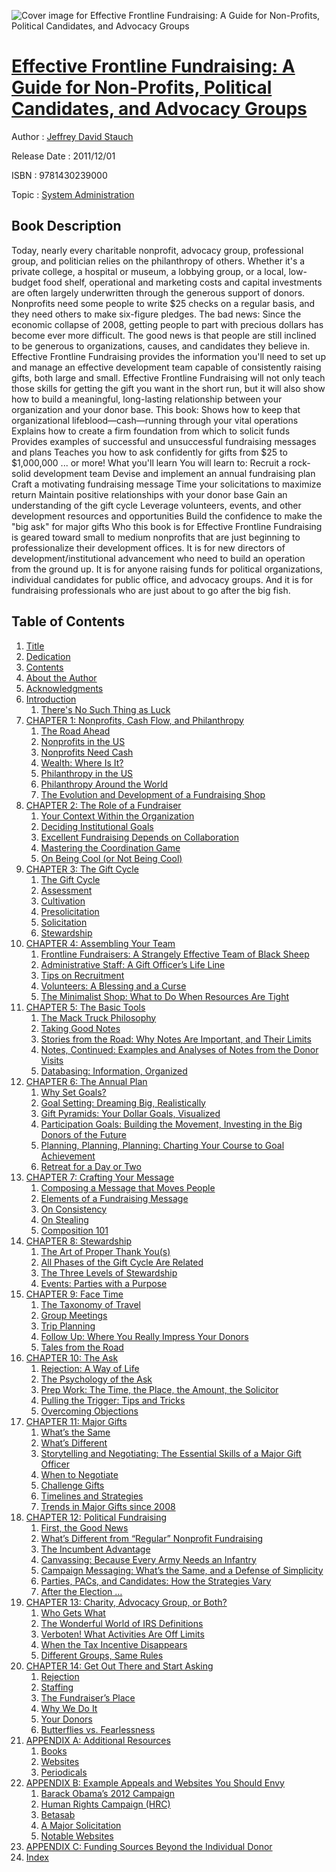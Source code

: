 ![Cover image for Effective Frontline Fundraising: A Guide for Non-Profits, Political Candidates, and Advocacy Groups](https://imgdetail.ebookreading.net/cover/cover/system_admin/EB9781430239000.jpg)

[Effective Frontline Fundraising: A Guide for Non-Profits, Political Candidates, and Advocacy Groups](https://ebookreading.net/view/book/Effective+Frontline+Fundraising%3A+A+Guide+for+Non-Profits%2C+Political+Candidates%2C+and+Advocacy+Groups-EB9781430239000_1.html "Effective Frontline Fundraising: A Guide for Non-Profits, Political Candidates, and Advocacy Groups")
====================================================================================================================

Author : [Jeffrey David Stauch](https://ebookreading.net/search/author/Jeffrey+David+Stauch)

Release Date : 2011/12/01

ISBN : 9781430239000

Topic : [System Administration](https://ebookreading.net/search/category/system-administration)

Book Description
-----------------

Today, nearly every charitable nonprofit, advocacy group, professional group, and politician relies on the philanthropy of others. Whether it's a private college, a hospital or museum, a lobbying group, or a local, low-budget food shelf, operational and marketing costs and capital investments are often largely underwritten through the generous support of donors. Nonprofits need some people to write $25 checks on a regular basis, and they need others to make six-figure pledges. The bad news: Since the economic collapse of 2008, getting people to part with precious dollars has become ever more difficult. The good news is that people are still inclined to be generous to organizations, causes, and candidates they believe in. Effective Frontline Fundraising provides the information you'll need to set up and manage an effective development team capable of consistently raising gifts, both large and small.
Effective Frontline Fundraising will not only teach those skills for getting the gift you want in the short run, but it will also show how to build a meaningful, long-lasting relationship between your organization and your donor base. This book:
Shows how to keep that organizational lifeblood—cash—running through your vital operations
Explains how to create a firm foundation from which to solicit funds
Provides examples of successful and unsuccessful fundraising messages and plans
Teaches you how to ask confidently for gifts from $25 to $1,000,000 ... or more!
What you'll learn
You will learn to:
Recruit a rock-solid development team
Devise and implement an annual fundraising plan
Craft a motivating fundraising message
Time your solicitations to maximize return
Maintain positive relationships with your donor base
Gain an understanding of the gift cycle
Leverage volunteers, events, and other development resources and opportunities
Build the confidence to make the "big ask" for major gifts
Who this book is for
Effective Frontline Fundraising is geared toward small to medium nonprofits that are just beginning to professionalize their development offices. It is for new directors of development/institutional advancement who need to build an operation from the ground up. It is for anyone raising funds for political organizations, individual candidates for public office, and advocacy groups. And it is for fundraising professionals who are just about to go after the big fish.
              
Table of Contents
-----------------

1. [Title](https://ebookreading.net/view/book/Effective+Frontline+Fundraising%3A+A+Guide+for+Non-Profits%2C+Political+Candidates%2C+and+Advocacy+Groups-EB9781430239000_2.html)
1. [Dedication](https://ebookreading.net/view/book/Effective+Frontline+Fundraising%3A+A+Guide+for+Non-Profits%2C+Political+Candidates%2C+and+Advocacy+Groups-EB9781430239000_4.html)
1. [Contents](https://ebookreading.net/view/book/Effective+Frontline+Fundraising%3A+A+Guide+for+Non-Profits%2C+Political+Candidates%2C+and+Advocacy+Groups-EB9781430239000_5.html)
1. [About the Author](https://ebookreading.net/view/book/Effective+Frontline+Fundraising%3A+A+Guide+for+Non-Profits%2C+Political+Candidates%2C+and+Advocacy+Groups-EB9781430239000_6.html)
1. [Acknowledgments](https://ebookreading.net/view/book/Effective+Frontline+Fundraising%3A+A+Guide+for+Non-Profits%2C+Political+Candidates%2C+and+Advocacy+Groups-EB9781430239000_7.html)
1. [Introduction](https://ebookreading.net/view/book/Effective+Frontline+Fundraising%3A+A+Guide+for+Non-Profits%2C+Political+Candidates%2C+and+Advocacy+Groups-EB9781430239000_8.html)
    1. [There&#39;s No Such Thing as Luck](https://ebookreading.net/view/book/Effective+Frontline+Fundraising%3A+A+Guide+for+Non-Profits%2C+Political+Candidates%2C+and+Advocacy+Groups-EB9781430239000_8.html#there_s_no_such_thi)
1. [CHAPTER 1: Nonprofits, Cash Flow, and Philanthropy](https://ebookreading.net/view/book/Effective+Frontline+Fundraising%3A+A+Guide+for+Non-Profits%2C+Political+Candidates%2C+and+Advocacy+Groups-EB9781430239000_9.html#ch1)
    1. [The Road Ahead](https://ebookreading.net/view/book/Effective+Frontline+Fundraising%3A+A+Guide+for+Non-Profits%2C+Political+Candidates%2C+and+Advocacy+Groups-EB9781430239000_9.html#the_road_a_head)
    1. [Nonprofits in the US](https://ebookreading.net/view/book/Effective+Frontline+Fundraising%3A+A+Guide+for+Non-Profits%2C+Political+Candidates%2C+and+Advocacy+Groups-EB9781430239000_9.html#nonprofits_in_the_u)
    1. [Nonprofits Need Cash](https://ebookreading.net/view/book/Effective+Frontline+Fundraising%3A+A+Guide+for+Non-Profits%2C+Political+Candidates%2C+and+Advocacy+Groups-EB9781430239000_9.html#nonprofits_need_cas)
    1. [Wealth: Where Is It?](https://ebookreading.net/view/book/Effective+Frontline+Fundraising%3A+A+Guide+for+Non-Profits%2C+Political+Candidates%2C+and+Advocacy+Groups-EB9781430239000_9.html#wealth_where_is_it)
    1. [Philanthropy in the US](https://ebookreading.net/view/book/Effective+Frontline+Fundraising%3A+A+Guide+for+Non-Profits%2C+Political+Candidates%2C+and+Advocacy+Groups-EB9781430239000_9.html#philanthropy_in_the)
    1. [Philanthropy Around the World](https://ebookreading.net/view/book/Effective+Frontline+Fundraising%3A+A+Guide+for+Non-Profits%2C+Political+Candidates%2C+and+Advocacy+Groups-EB9781430239000_9.html#philanthropy_around)
    1. [The Evolution and Development of a Fundraising Shop](https://ebookreading.net/view/book/Effective+Frontline+Fundraising%3A+A+Guide+for+Non-Profits%2C+Political+Candidates%2C+and+Advocacy+Groups-EB9781430239000_9.html#the_evolution_and_d)
1. [CHAPTER 2: The Role of a Fundraiser](https://ebookreading.net/view/book/Effective+Frontline+Fundraising%3A+A+Guide+for+Non-Profits%2C+Political+Candidates%2C+and+Advocacy+Groups-EB9781430239000_10.html#ch2)
    1. [Your Context Within the Organization](https://ebookreading.net/view/book/Effective+Frontline+Fundraising%3A+A+Guide+for+Non-Profits%2C+Political+Candidates%2C+and+Advocacy+Groups-EB9781430239000_10.html#your_context_within)
    1. [Deciding Institutional Goals](https://ebookreading.net/view/book/Effective+Frontline+Fundraising%3A+A+Guide+for+Non-Profits%2C+Political+Candidates%2C+and+Advocacy+Groups-EB9781430239000_10.html#deciding_institutio)
    1. [Excellent Fundraising Depends on Collaboration](https://ebookreading.net/view/book/Effective+Frontline+Fundraising%3A+A+Guide+for+Non-Profits%2C+Political+Candidates%2C+and+Advocacy+Groups-EB9781430239000_10.html#excellent_fundraisi)
    1. [Mastering the Coordination Game](https://ebookreading.net/view/book/Effective+Frontline+Fundraising%3A+A+Guide+for+Non-Profits%2C+Political+Candidates%2C+and+Advocacy+Groups-EB9781430239000_10.html#mastering_the_coord)
    1. [On Being Cool (or Not Being Cool)](https://ebookreading.net/view/book/Effective+Frontline+Fundraising%3A+A+Guide+for+Non-Profits%2C+Political+Candidates%2C+and+Advocacy+Groups-EB9781430239000_10.html#on_being_cool_or_no)
1. [CHAPTER 3: The Gift Cycle](https://ebookreading.net/view/book/Effective+Frontline+Fundraising%3A+A+Guide+for+Non-Profits%2C+Political+Candidates%2C+and+Advocacy+Groups-EB9781430239000_11.html#ch3)
    1. [The Gift Cycle](https://ebookreading.net/view/book/Effective+Frontline+Fundraising%3A+A+Guide+for+Non-Profits%2C+Political+Candidates%2C+and+Advocacy+Groups-EB9781430239000_11.html#the_gift_cycle)
    1. [Assessment](https://ebookreading.net/view/book/Effective+Frontline+Fundraising%3A+A+Guide+for+Non-Profits%2C+Political+Candidates%2C+and+Advocacy+Groups-EB9781430239000_11.html#assessment)
    1. [Cultivation](https://ebookreading.net/view/book/Effective+Frontline+Fundraising%3A+A+Guide+for+Non-Profits%2C+Political+Candidates%2C+and+Advocacy+Groups-EB9781430239000_11.html#cultivation)
    1. [Presolicitation](https://ebookreading.net/view/book/Effective+Frontline+Fundraising%3A+A+Guide+for+Non-Profits%2C+Political+Candidates%2C+and+Advocacy+Groups-EB9781430239000_11.html#presolicitation)
    1. [Solicitation](https://ebookreading.net/view/book/Effective+Frontline+Fundraising%3A+A+Guide+for+Non-Profits%2C+Political+Candidates%2C+and+Advocacy+Groups-EB9781430239000_11.html#solicitation)
    1. [Stewardship](https://ebookreading.net/view/book/Effective+Frontline+Fundraising%3A+A+Guide+for+Non-Profits%2C+Political+Candidates%2C+and+Advocacy+Groups-EB9781430239000_11.html#stewardship)
1. [CHAPTER 4: Assembling Your Team](https://ebookreading.net/view/book/Effective+Frontline+Fundraising%3A+A+Guide+for+Non-Profits%2C+Political+Candidates%2C+and+Advocacy+Groups-EB9781430239000_12.html#ch4)
    1. [Frontline Fundraisers: A Strangely Effective Team of Black Sheep](https://ebookreading.net/view/book/Effective+Frontline+Fundraising%3A+A+Guide+for+Non-Profits%2C+Political+Candidates%2C+and+Advocacy+Groups-EB9781430239000_12.html#frontline_fundraise)
    1. [Administrative Staff: A Gift Officer’s Life Line](https://ebookreading.net/view/book/Effective+Frontline+Fundraising%3A+A+Guide+for+Non-Profits%2C+Political+Candidates%2C+and+Advocacy+Groups-EB9781430239000_12.html#administrative_staf)
    1. [Tips on Recruitment](https://ebookreading.net/view/book/Effective+Frontline+Fundraising%3A+A+Guide+for+Non-Profits%2C+Political+Candidates%2C+and+Advocacy+Groups-EB9781430239000_12.html#tips_on_recruitment)
    1. [Volunteers: A Blessing and a Curse](https://ebookreading.net/view/book/Effective+Frontline+Fundraising%3A+A+Guide+for+Non-Profits%2C+Political+Candidates%2C+and+Advocacy+Groups-EB9781430239000_12.html#volunteers_a_blessi)
    1. [The Minimalist Shop: What to Do When Resources Are Tight](https://ebookreading.net/view/book/Effective+Frontline+Fundraising%3A+A+Guide+for+Non-Profits%2C+Political+Candidates%2C+and+Advocacy+Groups-EB9781430239000_12.html#the_minimalist_shop)
1. [CHAPTER 5: The Basic Tools](https://ebookreading.net/view/book/Effective+Frontline+Fundraising%3A+A+Guide+for+Non-Profits%2C+Political+Candidates%2C+and+Advocacy+Groups-EB9781430239000_13.html#ch5)
    1. [The Mack Truck Philosophy](https://ebookreading.net/view/book/Effective+Frontline+Fundraising%3A+A+Guide+for+Non-Profits%2C+Political+Candidates%2C+and+Advocacy+Groups-EB9781430239000_13.html#the_mack_truck_phil)
    1. [Taking Good Notes](https://ebookreading.net/view/book/Effective+Frontline+Fundraising%3A+A+Guide+for+Non-Profits%2C+Political+Candidates%2C+and+Advocacy+Groups-EB9781430239000_13.html#taking_good_notes)
    1. [Stories from the Road: Why Notes Are Important, and Their Limits](https://ebookreading.net/view/book/Effective+Frontline+Fundraising%3A+A+Guide+for+Non-Profits%2C+Political+Candidates%2C+and+Advocacy+Groups-EB9781430239000_13.html#stories_from_the_ro)
    1. [Notes, Continued: Examples and Analyses of Notes from the Donor Visits](https://ebookreading.net/view/book/Effective+Frontline+Fundraising%3A+A+Guide+for+Non-Profits%2C+Political+Candidates%2C+and+Advocacy+Groups-EB9781430239000_13.html#notes_continued_exa)
    1. [Databasing: Information, Organized](https://ebookreading.net/view/book/Effective+Frontline+Fundraising%3A+A+Guide+for+Non-Profits%2C+Political+Candidates%2C+and+Advocacy+Groups-EB9781430239000_13.html#databasing_informat)
1. [CHAPTER 6: The Annual Plan](https://ebookreading.net/view/book/Effective+Frontline+Fundraising%3A+A+Guide+for+Non-Profits%2C+Political+Candidates%2C+and+Advocacy+Groups-EB9781430239000_14.html#ch6)
    1. [Why Set Goals?](https://ebookreading.net/view/book/Effective+Frontline+Fundraising%3A+A+Guide+for+Non-Profits%2C+Political+Candidates%2C+and+Advocacy+Groups-EB9781430239000_14.html#why_set_goals)
    1. [Goal Setting: Dreaming Big, Realistically](https://ebookreading.net/view/book/Effective+Frontline+Fundraising%3A+A+Guide+for+Non-Profits%2C+Political+Candidates%2C+and+Advocacy+Groups-EB9781430239000_14.html#goal_setting_dreami)
    1. [Gift Pyramids: Your Dollar Goals, Visualized](https://ebookreading.net/view/book/Effective+Frontline+Fundraising%3A+A+Guide+for+Non-Profits%2C+Political+Candidates%2C+and+Advocacy+Groups-EB9781430239000_14.html#gift_pyramids_your_)
    1. [Participation Goals: Building the Movement, Investing in the Big Donors of the Future](https://ebookreading.net/view/book/Effective+Frontline+Fundraising%3A+A+Guide+for+Non-Profits%2C+Political+Candidates%2C+and+Advocacy+Groups-EB9781430239000_14.html#participation_goals)
    1. [Planning, Planning, Planning: Charting Your Course to Goal Achievement](https://ebookreading.net/view/book/Effective+Frontline+Fundraising%3A+A+Guide+for+Non-Profits%2C+Political+Candidates%2C+and+Advocacy+Groups-EB9781430239000_14.html#planning_planning_p)
    1. [Retreat for a Day or Two](https://ebookreading.net/view/book/Effective+Frontline+Fundraising%3A+A+Guide+for+Non-Profits%2C+Political+Candidates%2C+and+Advocacy+Groups-EB9781430239000_14.html#retreat_for_a_day_o)
1. [CHAPTER 7: Crafting Your Message](https://ebookreading.net/view/book/Effective+Frontline+Fundraising%3A+A+Guide+for+Non-Profits%2C+Political+Candidates%2C+and+Advocacy+Groups-EB9781430239000_15.html#ch7)
    1. [Composing a Message that Moves People](https://ebookreading.net/view/book/Effective+Frontline+Fundraising%3A+A+Guide+for+Non-Profits%2C+Political+Candidates%2C+and+Advocacy+Groups-EB9781430239000_15.html#composing_a_message)
    1. [Elements of a Fundraising Message](https://ebookreading.net/view/book/Effective+Frontline+Fundraising%3A+A+Guide+for+Non-Profits%2C+Political+Candidates%2C+and+Advocacy+Groups-EB9781430239000_15.html#elements_of_a_fundr)
    1. [On Consistency](https://ebookreading.net/view/book/Effective+Frontline+Fundraising%3A+A+Guide+for+Non-Profits%2C+Political+Candidates%2C+and+Advocacy+Groups-EB9781430239000_15.html#on_consistency)
    1. [On Stealing](https://ebookreading.net/view/book/Effective+Frontline+Fundraising%3A+A+Guide+for+Non-Profits%2C+Political+Candidates%2C+and+Advocacy+Groups-EB9781430239000_15.html#on_stealing)
    1. [Composition 101](https://ebookreading.net/view/book/Effective+Frontline+Fundraising%3A+A+Guide+for+Non-Profits%2C+Political+Candidates%2C+and+Advocacy+Groups-EB9781430239000_15.html#composition_101)
1. [CHAPTER 8: Stewardship](https://ebookreading.net/view/book/Effective+Frontline+Fundraising%3A+A+Guide+for+Non-Profits%2C+Political+Candidates%2C+and+Advocacy+Groups-EB9781430239000_16.html#ch8)
    1. [The Art of Proper Thank You(s)](https://ebookreading.net/view/book/Effective+Frontline+Fundraising%3A+A+Guide+for+Non-Profits%2C+Political+Candidates%2C+and+Advocacy+Groups-EB9781430239000_16.html#the_art_of_proper_t)
    1. [All Phases of the Gift Cycle Are Related](https://ebookreading.net/view/book/Effective+Frontline+Fundraising%3A+A+Guide+for+Non-Profits%2C+Political+Candidates%2C+and+Advocacy+Groups-EB9781430239000_16.html#all_phases_of_the_g)
    1. [The Three Levels of Stewardship](https://ebookreading.net/view/book/Effective+Frontline+Fundraising%3A+A+Guide+for+Non-Profits%2C+Political+Candidates%2C+and+Advocacy+Groups-EB9781430239000_16.html#the_three_levels_of)
    1. [Events: Parties with a Purpose](https://ebookreading.net/view/book/Effective+Frontline+Fundraising%3A+A+Guide+for+Non-Profits%2C+Political+Candidates%2C+and+Advocacy+Groups-EB9781430239000_16.html#events_parties_with)
1. [CHAPTER 9: Face Time](https://ebookreading.net/view/book/Effective+Frontline+Fundraising%3A+A+Guide+for+Non-Profits%2C+Political+Candidates%2C+and+Advocacy+Groups-EB9781430239000_17.html#ch9)
    1. [The Taxonomy of Travel](https://ebookreading.net/view/book/Effective+Frontline+Fundraising%3A+A+Guide+for+Non-Profits%2C+Political+Candidates%2C+and+Advocacy+Groups-EB9781430239000_17.html#the_taxonomy_of_tra)
    1. [Group Meetings](https://ebookreading.net/view/book/Effective+Frontline+Fundraising%3A+A+Guide+for+Non-Profits%2C+Political+Candidates%2C+and+Advocacy+Groups-EB9781430239000_17.html#group_meetings)
    1. [Trip Planning](https://ebookreading.net/view/book/Effective+Frontline+Fundraising%3A+A+Guide+for+Non-Profits%2C+Political+Candidates%2C+and+Advocacy+Groups-EB9781430239000_17.html#trip_planning)
    1. [Follow Up: Where You Really Impress Your Donors](https://ebookreading.net/view/book/Effective+Frontline+Fundraising%3A+A+Guide+for+Non-Profits%2C+Political+Candidates%2C+and+Advocacy+Groups-EB9781430239000_17.html#follow_up_where_you)
    1. [Tales from the Road](https://ebookreading.net/view/book/Effective+Frontline+Fundraising%3A+A+Guide+for+Non-Profits%2C+Political+Candidates%2C+and+Advocacy+Groups-EB9781430239000_17.html#tales_from_the_road)
1. [CHAPTER 10: The Ask](https://ebookreading.net/view/book/Effective+Frontline+Fundraising%3A+A+Guide+for+Non-Profits%2C+Political+Candidates%2C+and+Advocacy+Groups-EB9781430239000_18.html#ch10)
    1. [Rejection: A Way of Life](https://ebookreading.net/view/book/Effective+Frontline+Fundraising%3A+A+Guide+for+Non-Profits%2C+Political+Candidates%2C+and+Advocacy+Groups-EB9781430239000_18.html#rejection_a_way_of_)
    1. [The Psychology of the Ask](https://ebookreading.net/view/book/Effective+Frontline+Fundraising%3A+A+Guide+for+Non-Profits%2C+Political+Candidates%2C+and+Advocacy+Groups-EB9781430239000_18.html#the_psychology_of_t)
    1. [Prep Work: The Time, the Place, the Amount, the Solicitor](https://ebookreading.net/view/book/Effective+Frontline+Fundraising%3A+A+Guide+for+Non-Profits%2C+Political+Candidates%2C+and+Advocacy+Groups-EB9781430239000_18.html#prep_work_the_time_)
    1. [Pulling the Trigger: Tips and Tricks](https://ebookreading.net/view/book/Effective+Frontline+Fundraising%3A+A+Guide+for+Non-Profits%2C+Political+Candidates%2C+and+Advocacy+Groups-EB9781430239000_18.html#pulling_the_trigger)
    1. [Overcoming Objections](https://ebookreading.net/view/book/Effective+Frontline+Fundraising%3A+A+Guide+for+Non-Profits%2C+Political+Candidates%2C+and+Advocacy+Groups-EB9781430239000_18.html#overcoming_objectio)
1. [CHAPTER 11: Major Gifts](https://ebookreading.net/view/book/Effective+Frontline+Fundraising%3A+A+Guide+for+Non-Profits%2C+Political+Candidates%2C+and+Advocacy+Groups-EB9781430239000_19.html#ch11)
    1. [What’s the Same](https://ebookreading.net/view/book/Effective+Frontline+Fundraising%3A+A+Guide+for+Non-Profits%2C+Political+Candidates%2C+and+Advocacy+Groups-EB9781430239000_19.html#what_apos_s_the_sam)
    1. [What’s Different](https://ebookreading.net/view/book/Effective+Frontline+Fundraising%3A+A+Guide+for+Non-Profits%2C+Political+Candidates%2C+and+Advocacy+Groups-EB9781430239000_19.html#what_apos_s_differe)
    1. [Storytelling and Negotiating: The Essential Skills of a Major Gift Officer](https://ebookreading.net/view/book/Effective+Frontline+Fundraising%3A+A+Guide+for+Non-Profits%2C+Political+Candidates%2C+and+Advocacy+Groups-EB9781430239000_19.html#storytelling_and_ne)
    1. [When to Negotiate](https://ebookreading.net/view/book/Effective+Frontline+Fundraising%3A+A+Guide+for+Non-Profits%2C+Political+Candidates%2C+and+Advocacy+Groups-EB9781430239000_19.html#when_to_negotiate)
    1. [Challenge Gifts](https://ebookreading.net/view/book/Effective+Frontline+Fundraising%3A+A+Guide+for+Non-Profits%2C+Political+Candidates%2C+and+Advocacy+Groups-EB9781430239000_19.html#challenge_gifts)
    1. [Timelines and Strategies](https://ebookreading.net/view/book/Effective+Frontline+Fundraising%3A+A+Guide+for+Non-Profits%2C+Political+Candidates%2C+and+Advocacy+Groups-EB9781430239000_19.html#timelines_and_strat)
    1. [Trends in Major Gifts since 2008](https://ebookreading.net/view/book/Effective+Frontline+Fundraising%3A+A+Guide+for+Non-Profits%2C+Political+Candidates%2C+and+Advocacy+Groups-EB9781430239000_19.html#trends_in_major_gif)
1. [CHAPTER 12: Political Fundraising](https://ebookreading.net/view/book/Effective+Frontline+Fundraising%3A+A+Guide+for+Non-Profits%2C+Political+Candidates%2C+and+Advocacy+Groups-EB9781430239000_20.html#ch12)
    1. [First, the Good News](https://ebookreading.net/view/book/Effective+Frontline+Fundraising%3A+A+Guide+for+Non-Profits%2C+Political+Candidates%2C+and+Advocacy+Groups-EB9781430239000_20.html#first_comma_the_goo)
    1. [What’s Different from “Regular” Nonprofit Fundraising](https://ebookreading.net/view/book/Effective+Frontline+Fundraising%3A+A+Guide+for+Non-Profits%2C+Political+Candidates%2C+and+Advocacy+Groups-EB9781430239000_20.html#what_apos_s_differe)
    1. [The Incumbent Advantage](https://ebookreading.net/view/book/Effective+Frontline+Fundraising%3A+A+Guide+for+Non-Profits%2C+Political+Candidates%2C+and+Advocacy+Groups-EB9781430239000_20.html#the_incumbent_advan)
    1. [Canvassing: Because Every Army Needs an Infantry](https://ebookreading.net/view/book/Effective+Frontline+Fundraising%3A+A+Guide+for+Non-Profits%2C+Political+Candidates%2C+and+Advocacy+Groups-EB9781430239000_20.html#canvassing_because_)
    1. [Campaign Messaging: What’s the Same, and a Defense of Simplicity](https://ebookreading.net/view/book/Effective+Frontline+Fundraising%3A+A+Guide+for+Non-Profits%2C+Political+Candidates%2C+and+Advocacy+Groups-EB9781430239000_20.html#campaign_messaging_)
    1. [Parties, PACs, and Candidates: How the Strategies Vary](https://ebookreading.net/view/book/Effective+Frontline+Fundraising%3A+A+Guide+for+Non-Profits%2C+Political+Candidates%2C+and+Advocacy+Groups-EB9781430239000_20.html#parties_comma_pacs_)
    1. [After the Election …](https://ebookreading.net/view/book/Effective+Frontline+Fundraising%3A+A+Guide+for+Non-Profits%2C+Political+Candidates%2C+and+Advocacy+Groups-EB9781430239000_20.html#after_the_election)
1. [CHAPTER 13: Charity, Advocacy Group, or Both?](https://ebookreading.net/view/book/Effective+Frontline+Fundraising%3A+A+Guide+for+Non-Profits%2C+Political+Candidates%2C+and+Advocacy+Groups-EB9781430239000_21.html#ch13)
    1. [Who Gets What](https://ebookreading.net/view/book/Effective+Frontline+Fundraising%3A+A+Guide+for+Non-Profits%2C+Political+Candidates%2C+and+Advocacy+Groups-EB9781430239000_21.html#who_gets_what)
    1. [The Wonderful World of IRS Definitions](https://ebookreading.net/view/book/Effective+Frontline+Fundraising%3A+A+Guide+for+Non-Profits%2C+Political+Candidates%2C+and+Advocacy+Groups-EB9781430239000_21.html#the_wonderful_world)
    1. [Verboten! What Activities Are Off Limits](https://ebookreading.net/view/book/Effective+Frontline+Fundraising%3A+A+Guide+for+Non-Profits%2C+Political+Candidates%2C+and+Advocacy+Groups-EB9781430239000_21.html#verboten_what_activ)
    1. [When the Tax Incentive Disappears](https://ebookreading.net/view/book/Effective+Frontline+Fundraising%3A+A+Guide+for+Non-Profits%2C+Political+Candidates%2C+and+Advocacy+Groups-EB9781430239000_21.html#when_the_tax_incent)
    1. [Different Groups, Same Rules](https://ebookreading.net/view/book/Effective+Frontline+Fundraising%3A+A+Guide+for+Non-Profits%2C+Political+Candidates%2C+and+Advocacy+Groups-EB9781430239000_21.html#different_groups_co)
1. [CHAPTER 14: Get Out There and Start Asking](https://ebookreading.net/view/book/Effective+Frontline+Fundraising%3A+A+Guide+for+Non-Profits%2C+Political+Candidates%2C+and+Advocacy+Groups-EB9781430239000_22.html#ch14)
    1. [Rejection](https://ebookreading.net/view/book/Effective+Frontline+Fundraising%3A+A+Guide+for+Non-Profits%2C+Political+Candidates%2C+and+Advocacy+Groups-EB9781430239000_22.html#rejection)
    1. [Staffing](https://ebookreading.net/view/book/Effective+Frontline+Fundraising%3A+A+Guide+for+Non-Profits%2C+Political+Candidates%2C+and+Advocacy+Groups-EB9781430239000_22.html#staffing)
    1. [The Fundraiser’s Place](https://ebookreading.net/view/book/Effective+Frontline+Fundraising%3A+A+Guide+for+Non-Profits%2C+Political+Candidates%2C+and+Advocacy+Groups-EB9781430239000_22.html#the_fundraiser_apos)
    1. [Why We Do It](https://ebookreading.net/view/book/Effective+Frontline+Fundraising%3A+A+Guide+for+Non-Profits%2C+Political+Candidates%2C+and+Advocacy+Groups-EB9781430239000_22.html#why_we_do_it)
    1. [Your Donors](https://ebookreading.net/view/book/Effective+Frontline+Fundraising%3A+A+Guide+for+Non-Profits%2C+Political+Candidates%2C+and+Advocacy+Groups-EB9781430239000_22.html#your_donors)
    1. [Butterflies vs. Fearlessness](https://ebookreading.net/view/book/Effective+Frontline+Fundraising%3A+A+Guide+for+Non-Profits%2C+Political+Candidates%2C+and+Advocacy+Groups-EB9781430239000_22.html#butterflies_vs._fea)
1. [APPENDIX A: Additional Resources](https://ebookreading.net/view/book/Effective+Frontline+Fundraising%3A+A+Guide+for+Non-Profits%2C+Political+Candidates%2C+and+Advocacy+Groups-EB9781430239000_23.html#appa)
    1. [Books](https://ebookreading.net/view/book/Effective+Frontline+Fundraising%3A+A+Guide+for+Non-Profits%2C+Political+Candidates%2C+and+Advocacy+Groups-EB9781430239000_23.html#books)
    1. [Websites](https://ebookreading.net/view/book/Effective+Frontline+Fundraising%3A+A+Guide+for+Non-Profits%2C+Political+Candidates%2C+and+Advocacy+Groups-EB9781430239000_23.html#websites)
    1. [Periodicals](https://ebookreading.net/view/book/Effective+Frontline+Fundraising%3A+A+Guide+for+Non-Profits%2C+Political+Candidates%2C+and+Advocacy+Groups-EB9781430239000_23.html#periodicals)
1. [APPENDIX B: Example Appeals and Websites You Should Envy](https://ebookreading.net/view/book/Effective+Frontline+Fundraising%3A+A+Guide+for+Non-Profits%2C+Political+Candidates%2C+and+Advocacy+Groups-EB9781430239000_24.html#appb)
    1. [Barack Obama’s 2012 Campaign](https://ebookreading.net/view/book/Effective+Frontline+Fundraising%3A+A+Guide+for+Non-Profits%2C+Political+Candidates%2C+and+Advocacy+Groups-EB9781430239000_24.html#barack_obama_apos_s)
    1. [Human Rights Campaign (HRC)](https://ebookreading.net/view/book/Effective+Frontline+Fundraising%3A+A+Guide+for+Non-Profits%2C+Political+Candidates%2C+and+Advocacy+Groups-EB9781430239000_24.html#human_rights_campai)
    1. [Betasab](https://ebookreading.net/view/book/Effective+Frontline+Fundraising%3A+A+Guide+for+Non-Profits%2C+Political+Candidates%2C+and+Advocacy+Groups-EB9781430239000_24.html#betasab)
    1. [A Major Solicitation](https://ebookreading.net/view/book/Effective+Frontline+Fundraising%3A+A+Guide+for+Non-Profits%2C+Political+Candidates%2C+and+Advocacy+Groups-EB9781430239000_24.html#a_major_solicitatio)
    1. [Notable Websites](https://ebookreading.net/view/book/Effective+Frontline+Fundraising%3A+A+Guide+for+Non-Profits%2C+Political+Candidates%2C+and+Advocacy+Groups-EB9781430239000_24.html#notable_websites)
1. [APPENDIX C: Funding Sources Beyond the Individual Donor](https://ebookreading.net/view/book/Effective+Frontline+Fundraising%3A+A+Guide+for+Non-Profits%2C+Political+Candidates%2C+and+Advocacy+Groups-EB9781430239000_25.html#appc)
1. [Index](https://ebookreading.net/view/book/Effective+Frontline+Fundraising%3A+A+Guide+for+Non-Profits%2C+Political+Candidates%2C+and+Advocacy+Groups-EB9781430239000_26.html#index)
